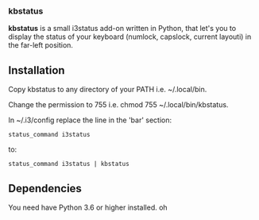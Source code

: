 ### kbstatus

**kbstatus** is a small i3status add-on written in Python,
that let's you to display the status of your keyboard
(numlock, capslock, current layouti) in the far-left position.



## Installation

Copy kbstatus to any directory of your PATH i.e. ~/.local/bin.


Change the permission to 755 i.e. chmod 755 ~/.local/bin/kbstatus.

In ~/.i3/config replace the line in the 'bar' section:

```i3config
status_command i3status
```

to:

```i3config
status_command i3status | kbstatus
```

## Dependencies

You need have Python 3.6 or higher installed. oh
